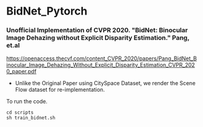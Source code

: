 # BidNet_Pytorch
### Unofficial Implementation of CVPR 2020. "BidNet: Binocular Image Dehazing without Explicit Disparity Estimation." Pang, et.al 
https://openaccess.thecvf.com/content_CVPR_2020/papers/Pang_BidNet_Binocular_Image_Dehazing_Without_Explicit_Disparity_Estimation_CVPR_2020_paper.pdf


* Unlike the Original Paper using CitySpace Dataset, we render the Scene Flow dataset for re-implementation.

To run the code.
```
cd scripts
sh train_bidnet.sh

```
